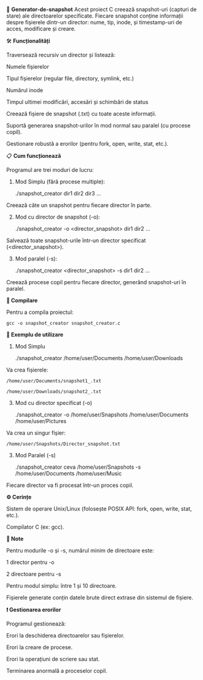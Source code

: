 📂 **Generator-de-snapshot**
Acest proiect C creează snapshot-uri (capturi de stare) ale directoarelor specificate. Fiecare snapshot conține informații despre fișierele dintr-un director: nume, tip, inode, și timestamp-uri de acces, modificare și creare.


🛠️ **Funcționalități**

Traversează recursiv un director și listează:

Numele fișierelor

Tipul fișierelor (regular file, directory, symlink, etc.)

Numărul inode

Timpul ultimei modificări, accesări și schimbări de status

Creează fișiere de snapshot (.txt) cu toate aceste informații.

Suportă generarea snapshot-urilor în mod normal sau paralel (cu procese copil).

Gestionare robustă a erorilor (pentru fork, open, write, stat, etc.).


📋 **Cum funcționează**

Programul are trei moduri de lucru:

1. Mod Simplu (fără procese multiple):
   
    ./snapshot_creator dir1 dir2 dir3 ...
   
Creează câte un snapshot pentru fiecare director în parte.

2. Mod cu director de snapshot (-o):
   
    ./snapshot_creator -o <director_snapshot> dir1 dir2 ...
   
Salvează toate snapshot-urile într-un director specificat (<director_snapshot>).

3. Mod paralel (-s):
   
    ./snapshot_creator <ceva> <director_snapshot> -s dir1 dir2 ...
   
Creează procese copil pentru fiecare director, generând snapshot-uri în paralel.


**🧰 Compilare**

Pentru a compila proiectul:

    gcc -o snapshot_creator snapshot_creator.c
    
    
**🚀 Exemplu de utilizare**

1. Mod Simplu
   
    ./snapshot_creator /home/user/Documents /home/user/Downloads
   
Va crea fișierele:

    /home/user/Documents/snapshot1_.txt
   
    /home/user/Downloads/snapshot2_.txt

3. Mod cu director specificat (-o)
   
    ./snapshot_creator -o /home/user/Snapshots /home/user/Documents /home/user/Pictures
   
Va crea un singur fișier:

    /home/user/Snapshots/Director_snapshot.txt

3. Mod Paralel (-s)
   
    ./snapshot_creator ceva /home/user/Snapshots -s /home/user/Documents /home/user/Music
   
Fiecare director va fi procesat într-un proces copil.

**⚙️ Cerințe**

Sistem de operare Unix/Linux (folosește POSIX API: fork, open, write, stat, etc.).

Compilator C (ex: gcc).

**📎 Note**

Pentru modurile -o și -s, numărul minim de directoare este:

1 director pentru -o

2 directoare pentru -s

Pentru modul simplu: între 1 și 10 directoare.

Fișierele generate conțin datele brute direct extrase din sistemul de fișiere.

**❗ Gestionarea erorilor**

Programul gestionează:

Erori la deschiderea directoarelor sau fișierelor.

Erori la creare de procese.

Erori la operațiuni de scriere sau stat.

Terminarea anormală a proceselor copil.
